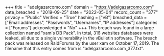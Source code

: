 +++
title = "adelgazarcomo.com"
domain = "https://adelgazarcomo.com"
date_breached = "2019-09-25"
date = "2022-05-04"
record_count = "377"
privacy = "Public"
Verified = "True"
hashing = ["vB"]
breached_data = ["Email addresses", "Passwords", "Usernames", "IP addresses"]
categories = ["Forums"]
acknowledged = "No"
+++
This breach was found in a large collection named "xam's DB Pack". In total, 316 websites databases were leaked, all due to a single vulnerability in the vBulletin software. The breach pack was released on RaidForums by the user xam on October 17, 2019. The filename that this entry comes from is "adelgazarcomo.com_377.txt".
